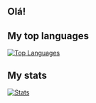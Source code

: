 ## Olá!

## My top languages
[![Top Languages](https://github-readme-stats.vercel.app/api/top-langs/?username=TaiBarzotto&layout=compact&theme=vue&hide=shaderlab,hlsl&langs_count=7)](https://github.com/TaiBarzotto?tab=repositories)


## My stats 
[![Stats](https://github-readme-stats.vercel.app/api?username=TaiBarzotto&show_icons=true&theme=vue)](https://github.com/TaiBarzotto)
